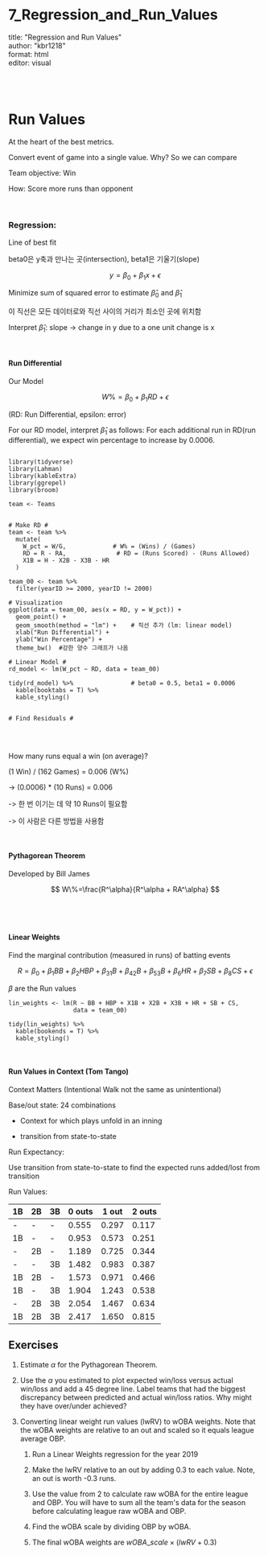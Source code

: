 # 7_Regression_and_Run_Values
title: "Regression and Run Values"  
author: "kbr1218"  
format: html  
editor: visual  

<br>
<br>

# Run Values

At the heart of the best metrics.

Convert event of game into a single value. Why? So we can compare

Team objective: Win

How: Score more runs than opponent

<br>

### Regression:

Line of best fit

beta0은 y축과 만나는 곳(intersection), beta1은 기울기(slope)

$$
y=\beta_0+\beta_1x+\epsilon
$$

Minimize sum of squared error to estimate $\hat{\beta}_0$ and $\hat{\beta}_1$

이 직선은 모든 데이터로와 직선 사이의 거리가 최소인 곳에 위치함

Interpret $\hat{\beta}_1$: slope -\> change in y due to a one unit change is x

<br>

#### Run Differential

Our Model

$$
W\%=\beta_0+\beta_1RD+\epsilon
$$

(RD: Run Differential, epsilon: error)

For our RD model, interpret $\hat{\beta}_1$ as follows: For each additional run in RD(run differential), we expect win percentage to increase by 0.0006.

```{r, setup, include=FALSE, warning=FALSE}

library(tidyverse)
library(Lahman)
library(kableExtra)
library(ggrepel)
library(broom)

team <- Teams
```

```{r, Run Differential, warning=FALSE, message=FALSE}

# Make RD #
team <- team %>% 
  mutate(
    W_pct = W/G,             # W% = (Wins) / (Games)
    RD = R - RA,              # RD = (Runs Scored) - (Runs Allowed)
    X1B = H - X2B - X3B - HR
  )

team_00 <- team %>% 
  filter(yearID >= 2000, yearID != 2000)

# Visualization
ggplot(data = team_00, aes(x = RD, y = W_pct)) + 
  geom_point() +
  geom_smooth(method = "lm") +    # 직선 추가 (lm: linear model)
  xlab("Run Differential") +
  ylab("Win Percentage") +
  theme_bw()  #강한 양수 그래프가 나옴

# Linear Model #
rd_model <- lm(W_pct ~ RD, data = team_00)

tidy(rd_model) %>%                # beta0 = 0.5, beta1 = 0.0006
  kable(booktabs = T) %>% 
  kable_styling()


# Find Residuals #


```

<br>

How many runs equal a win (on average)?

(1 Win) / (162 Games) = 0.006 (W%)

-\> (0.0006) \* (10 Runs) = 0.006

-\> 한 번 이기는 데 약 10 Runs이 필요함

-\> 이 사람은 다른 방법을 사용함

<br>

#### Pythagorean Theorem

Developed by Bill James

$$
W\%=\frac{R^\alpha}{R^\alpha + RA^\alpha}
$$

```{r, pythagroean theorem, message=FALSE, warning=FALSE}


```

<br>

#### Linear Weights

Find the marginal contribution (measured in runs) of batting events

$$
R=\beta_0+\beta_1BB+\beta_2HBP+\beta_31B+\beta_42B+\beta_53B+\beta_6HR+\beta_7SB+\beta_8CS+\epsilon 
$$

$\beta$ are the Run values

```{r, linear weights, message=FALSE, include=FALSE}
lin_weights <- lm(R ~ BB + HBP + X1B + X2B + X3B + HR + SB + CS,
                  data = team_00)

tidy(lin_weights) %>% 
  kable(bookends = T) %>% 
  kable_styling()

```

<br>

#### Run Values in Context (Tom Tango)

Context Matters (Intentional Walk not the same as unintentional)

Base/out state: 24 combinations

-   Context for which plays unfold in an inning

-   transition from state-to-state

Run Expectancy:

Use transition from state-to-state to find the expected runs added/lost from transition

Run Values:

| 1B  | 2B  | 3B  | 0 outs | 1 out | 2 outs |
|-----|-----|-----|--------|-------|--------|
| \-  | \-  | \-  | 0.555  | 0.297 | 0.117  |
| 1B  | \-  | \-  | 0.953  | 0.573 | 0.251  |
| \-  | 2B  | \-  | 1.189  | 0.725 | 0.344  |
| \-  | \-  | 3B  | 1.482  | 0.983 | 0.387  |
| 1B  | 2B  | \-  | 1.573  | 0.971 | 0.466  |
| 1B  | \-  | 3B  | 1.904  | 1.243 | 0.538  |
| \-  | 2B  | 3B  | 2.054  | 1.467 | 0.634  |
| 1B  | 2B  | 3B  | 2.417  | 1.650 | 0.815  |

## Exercises

1.  Estimate $\alpha$ for the Pythagorean Theorem.

2.  Use the $\alpha$ you estimated to plot expected win/loss versus actual win/loss and add a 45 degree line. Label teams that had the biggest discrepancy between predicted and actual win/loss ratios. Why might they have over/under achieved?

3.  Converting linear weight run values (lwRV) to wOBA weights. Note that the wOBA weights are relative to an out and scaled so it equals league average OBP.

    1.  Run a Linear Weights regression for the year 2019

    2.  Make the lwRV relative to an out by adding 0.3 to each value. Note, an out is worth -0.3 runs.

    3.  Use the value from 2 to calculate raw wOBA for the entire league and OBP. You will have to sum all the team's data for the season before calculating league raw wOBA and OBP.

    4.  Find the wOBA scale by dividing OBP by wOBA.

    5.  The final wOBA weights are $wOBA\_scale\times(lwRV+0.3)$
